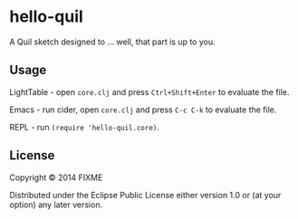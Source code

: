 # hello-quil

A Quil sketch designed to ... well, that part is up to you.

## Usage

LightTable - open `core.clj` and press `Ctrl+Shift+Enter` to evaluate the file.

Emacs - run cider, open `core.clj` and press `C-c C-k` to evaluate the file.

REPL - run `(require 'hello-quil.core)`.

## License

Copyright © 2014 FIXME

Distributed under the Eclipse Public License either version 1.0 or (at
your option) any later version.
